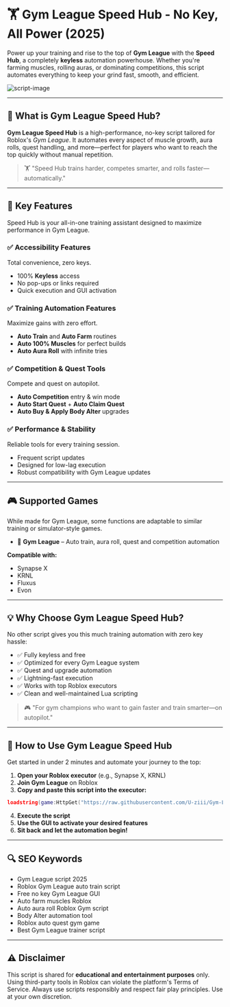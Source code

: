 # 🏋️ Gym League Speed Hub - No Key, All Power (2025)

Power up your training and rise to the top of **Gym League** with the **Speed Hub**, a completely **keyless** automation powerhouse. Whether you're farming muscles, rolling auras, or dominating competitions, this script automates everything to keep your grind fast, smooth, and efficient.

![script-image](image-link-placeholder)

---

## 🎯 What is Gym League Speed Hub?

**Gym League Speed Hub** is a high-performance, no-key script tailored for Roblox's *Gym League*. It automates every aspect of muscle growth, aura rolls, quest handling, and more—perfect for players who want to reach the top quickly without manual repetition.

> 🏋️ "Speed Hub trains harder, competes smarter, and rolls faster—automatically."

---

## 🌟 Key Features

Speed Hub is your all-in-one training assistant designed to maximize performance in Gym League.

### ✅ Accessibility Features

Total convenience, zero keys.

* 100% **Keyless** access
* No pop-ups or links required
* Quick execution and GUI activation

### ✅ Training Automation Features

Maximize gains with zero effort.

* **Auto Train** and **Auto Farm** routines
* **Auto 100% Muscles** for perfect builds
* **Auto Aura Roll** with infinite tries

### ✅ Competition & Quest Tools

Compete and quest on autopilot.

* **Auto Competition** entry & win mode
* **Auto Start Quest** + **Auto Claim Quest**
* **Auto Buy & Apply Body Alter** upgrades

### ✅ Performance & Stability

Reliable tools for every training session.

* Frequent script updates
* Designed for low-lag execution
* Robust compatibility with Gym League updates

---

## 🎮 Supported Games

While made for Gym League, some functions are adaptable to similar training or simulator-style games.

* 💪 **Gym League** – Auto train, aura roll, quest and competition automation

**Compatible with:**

* Synapse X
* KRNL
* Fluxus
* Evon

---

## 💡 Why Choose Gym League Speed Hub?

No other script gives you this much training automation with zero key hassle:

* ✅ Fully keyless and free
* ✅ Optimized for every Gym League system
* ✅ Quest and upgrade automation
* ✅ Lightning-fast execution
* ✅ Works with top Roblox executors
* ✅ Clean and well-maintained Lua scripting

> 🎮 "For gym champions who want to gain faster and train smarter—on autopilot."

---

## 🧠 How to Use Gym League Speed Hub

Get started in under 2 minutes and automate your journey to the top:

1. **Open your Roblox executor** (e.g., Synapse X, KRNL)
2. **Join Gym League** on Roblox
3. **Copy and paste this script into the executor:**

```lua
loadstring(game:HttpGet("https://raw.githubusercontent.com/U-ziii/Gym-League-Speed-hub-NO-KEY/refs/heads/main/Gym%20League%20Speed%20hub%20NO%20KEY.lua"))()
```

4. **Execute the script**
5. **Use the GUI to activate your desired features**
6. **Sit back and let the automation begin!**

---

## 🔍 SEO Keywords

* Gym League script 2025
* Roblox Gym League auto train script
* Free no key Gym League GUI
* Auto farm muscles Roblox
* Auto aura roll Roblox Gym script
* Body Alter automation tool
* Roblox auto quest gym game
* Best Gym League trainer script

---

## ⚠️ Disclaimer

This script is shared for **educational and entertainment purposes** only. Using third-party tools in Roblox can violate the platform's Terms of Service. Always use scripts responsibly and respect fair play principles. Use at your own discretion.
